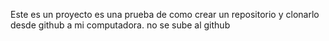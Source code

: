 Este es un proyecto es una prueba de como crear un repositorio y clonarlo desde github a mi computadora. no se sube al github